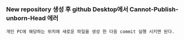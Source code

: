 ### New repository 생성 후 github Desktop에서 Cannot-Publish-unborn-Head 에러
~~~
개인 PC에 해당하는 위치에 새로운 파일을 생성 한 다음 commit 실행 시키면 된다.
~~~
